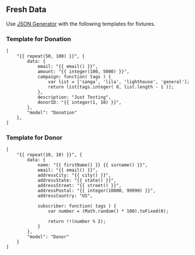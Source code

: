 ## Fresh Data

Use [JSON Generator](http://www.json-generator.com/) with the following templates for fixtures.

### Template for Donation

    [
        "{{ repeat(50, 100) }}", {
            data: {
                email: "{{ email() }}",
                amount: "{{ integer(100, 5000) }}",
                campaign: function( tags ) {
                    var list = ['sanga', 'lila', 'lighthouse', 'general'];
                    return list[tags.integer( 0, list.length - 1 )];
                },
                description: "Just Testing",
                donorID: "{{ integer(1, 10) }}",
            },
            "model": "Donation"
        },
    ]


### Template for Donor

    [
        "{{ repeat(10, 10) }}", {
            data: {
                name: "{{ firstName() }} {{ surname() }}",
                email: "{{ email() }}",
                addressCity: "{{ city() }}",
                addressState: "{{ state() }}",
                addressStreet: "{{ street() }}",
                addressPostal: "{{ integer(10000, 99999) }}",
                addressCountry: "US",

                subscriber: function( tags ) {
                    var number = (Math.random() * 100).toFixed(0);

                    return !!(number % 2);
                }
            },
            "model": "Donor"
        }
    ]
